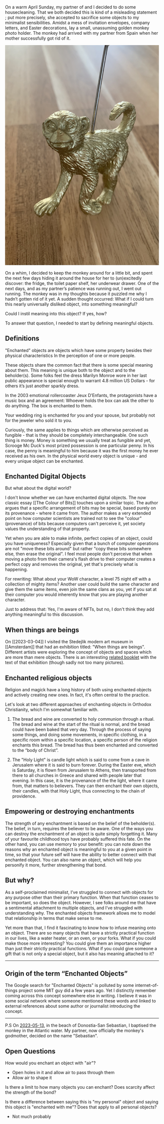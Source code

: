 On a warm April Sunday, my partner of and I decided to do some housecleaning. That we both decided this is kind of a misleading statement ; put more precisely, she accepted to sacrifice some objects to my minimalist sensibilities. Amidst a mess of invitation envelopes, company letters, and Easter decorations, lay a small, unassuming golden monkey photo holder. The monkey had arrived with my partner from Spain when her mother successfully got rid of it.

![](../media/Sebastian.jpg)

On a whim, I decided to keep the monkey around for a little bit, and spent the next few days hiding it around the house for her to (un)excitedly discover: the fridge, the toilet paper shelf, her underwear drawer. One of the next days, and as my partner’s patience was running out, I went out running. The monkey was in my thoughts because it puzzled me why I hadn’t gotten rid of it yet. A sudden thought occurred: What if I could turn this nearly universally disliked object, into something meaningful? 

Could I instil meaning into this object? If yes, how? 

To answer that question, I needed to start by defining meaningful objects.

## Definitions

"Enchanted" objects are objects which have some property besides their physical characteristics In the perception of one or more people.

These objects share the common fact that there is some special meaning about them. This meaning is unique both to the object and to the beholder(s). Some folks feel the dress Marilyn Monroe wore in her last public appearance is special enough to warrant 4.8 million US Dollars - for others it’s just another sparkly dress.

In the 2003 emotional rollercoaster Jeux D’Enfants, the protagonists have a music box and an agreement: Whoever holds the box can ask the other to do anything. The box is enchanted to them.

Your wedding ring is enchanted for you and your spouse, but probably not for the jeweler who sold it to you.

Curiously, the same applies to things which are otherwise perceived as fungible - that is they should be completely interchangeable. One such thing is money. Money is something we usually treat as fungible and yet, Scrooge Mc Duck's most prized possession is one particular penny. In his case, the penny is meaningful to him because it was the first money he ever received as his own. In the physical world every object is unique - and every unique object can be enchanted.

## Enchanted Digital Objects

But what about the digital world?

I don't know whether we can have enchanted digital objects. The now classic essay [[The Colour of Bits]] touches upon a similar topic. The author argues that a specific arrangement of bits may be special, based purely on its provenance - where it came from. The author makes a very extended point on how computer scientists are trained not to see the "colour" (provenance) of bits because computers can't perceive it, yet society values the understanding of that property.

Yet when you are able to make infinite, perfect copies of an object, could you have uniqueness? Especially given that a bunch of computer operations are not "move these bits around" but rather "copy these bits somewhere else, then erase the original". I feel most people don't perceive that when moving a photo from their camera's flash drive to their computer creates a perfect copy and removes the original, yet that's precisely what is happening.

For rewriting:
What about your WoW character, a level 75 night elf with a collection of mighty items? Another user could build the same character and give them the same items, even join the same clans as you, yet if you sat at their computer you would inherently know that you are playing another character.

Just to address that: Yes, I'm aware of NFTs, but no, I don't think they add anything meaningful to this discussion.

## When things are beings

On [[2023-03-04]] I visited the Stedejlik modern art museum in [[Amsterdam]] that had an exhibition titled: "When things are beings". Different artists were exploring the concept of objects and spaces which are more than mere objects. There is an interesting [related booklet](../media/when-things-are-beings.pdf) with the text of that exhibition (though sadly not too many pictures).

## Enchanted religious objects

Religion and magick have a long history of both using enchanted objects and actively creating new ones. In fact, it's often central to the practice.

Let's look at two different approaches of enchanting objects in Orthodox Christianity, which I'm somewhat familiar with.

1. The bread and wine are converted to holy communion through a ritual. The bread and wine at the start of the ritual is normal, and the bread could have been baked that very day. Through the process of saying some things, and doing some movements, in specific clothing, in a specific room within a specific location, a specific person of the religion enchants this bread. The bread has thus been enchanted and converted to the “body of Christ”.

2. The "Holy Light" is candle light which is said to come from a cave in Jerusalem where it is said to burn forever. During the Easter eve, which is Saturday, it is flown from Jerusalem to Athens, then transported from there to all churches in Greece and shared with people later that evening. In this case, it is the provenance of the the light, where it came from, that matters to believers. They can then enchant their own objects, their candles, with that Holy Light, thus connecting to the chain of providence.


## Empowering or destroying enchantments

The strength of any enchantment is based on the belief of the beholder(s). The belief, in turn, requires the believer to be aware. One of the ways you can destroy the enchantment of an object is quite simply forgetting it. Many of your favourite childhood toys have probably suffered this fate. On the other hand, you can use memory to your benefit: you can note down the reasons why an enchanted object is meaningful to you at a given point in time, so that your future self will have the ability to better connect with that enchanted object. You can also name an object, which will help you personify it more, further strengthening that bond.


## But why?
As a self-proclaimed minimalist, I’ve struggled to connect with objects for any purpose other than their primary function. When that function ceases to be important, so does the object. However, I see folks around me that have a sentimental attachment to multiple objects, and I’ve struggled with understanding why. The enchanted objects framework allows me to model that relationship in terms that make sense to me.

Yet more than that, I find it fascinating to know how to infuse meaning onto an object. There are so many objects that have a strictly practical function in our lives, like a water heater, or an oven, or your forks. What if you could make those more interesting? You could give them an importance higher than just their strictly practical functions. What if you could give someone a gift that is not only a special object, but it also has meaning attached to it?

---

## Origin of the term “Enchanted Objects”

The Google search for "Enchanted Objects" is polluted by some internet-of-things project some MIT guy did a few years ago. Yet I distinctly remember coming across this concept somewhere else in writing. I believe it was in some social network where someone mentioned these words and linked to external references about some author or journalist introducing the concept.

---

P.S On [2023-05-13](../../2023-05-13.md), in the beach of Donostia-San Sebastian, I baptised the monkey in the Atlantic water. My partner, now officially the monkey's godmother, decided on the name "Sebastian".

## Open Questions

How would you enchant an object with "air"?
* Open holes in it and allow air to pass through them
* Allow air to shape it

Is there a limit to how many objects you can enchant?  Does scarcity affect the strength of the bond?

Is there a difference between saying this is "my personal" object and saying this object  is "enchanted with me"? Does that apply to all personal objects?
* Not much probably
